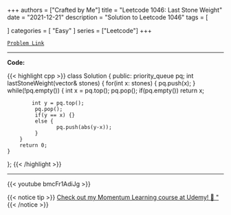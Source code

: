 
+++
authors = ["Crafted by Me"]
title = "Leetcode 1046: Last Stone Weight"
date = "2021-12-21"
description = "Solution to Leetcode 1046"
tags = [
    
]
categories = [
    "Easy"
]
series = ["Leetcode"]
+++



[`Problem Link`](https://leetcode.com/problems/last-stone-weight/description/)

---

**Code:**

{{< highlight cpp >}}
class Solution {
public:
    priority_queue<int> pq;
    int lastStoneWeight(vector<int>& stones) {
        for(int x: stones) {
            pq.push(x);
        }
        while(!pq.empty()) {
            int x = pq.top();
            pq.pop();
            if(pq.empty()) return x;
            
            int y = pq.top();
             pq.pop();
             if(y == x) {}
             else {
                    pq.push(abs(y-x));
             }            
        }
        return 0;
    }
};
{{< /highlight >}}


---
{{< youtube bmcFr1AdiJg >}}

{{< notice tip >}}
[Check out my Momentum Learning course at Udemy! 🚀 "](https://www.udemy.com/course/blind-75-the-data-structures-and-algorithms-essentials/)
{{< /notice >}}

